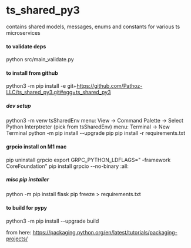 # ts_shared_py3
contains shared models, messages, enums and constants for various ts microservices

#### to validate deps
python src/main_validate.py


#### to install from github
python3 -m pip install -e git+https://github.com/Pathoz-LLC/ts_shared_py3.git#egg=ts_shared_py3


##### dev setup
python3 -m venv tsSharedEnv
menu:   View -> Command Palette -> Select Python Interptreter  (pick from tsSharedEnv)
menu:   Terminal -> New Terminal
python -m pip install --upgrade pip
pip install -r requirements.txt


#### grpcio install on M1 mac
pip uninstall grpcio
export GRPC_PYTHON_LDFLAGS=" -framework CoreFoundation"
pip install grpcio --no-binary :all:


##### misc pip installer
python -m pip install flask
pip freeze > requirements.txt


#### to build for pypy
python3 -m pip install --upgrade build

from here:
https://packaging.python.org/en/latest/tutorials/packaging-projects/